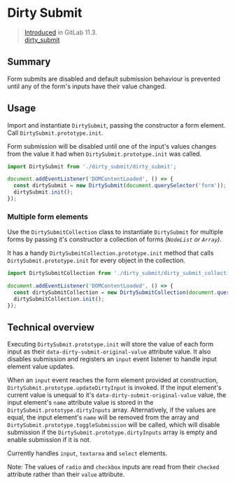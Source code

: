 # Dirty Submit

> [Introduced][ce-21115] in GitLab 11.3.  
> [dirty_submit][dirty-submit]

## Summary

Form submits are disabled and default submission behaviour is prevented until any of the form's inputs have their value changed.

## Usage

Import and instantiate `DirtySubmit`, passing the constructor a form element.
Call `DirtySubmit.prototype.init`.

Form submission will be disabled until one of the input's values changes from the value it had when `DirtySubmit.prototype.init` was called.

```js
import DirtySubmit from './dirty_submit/dirty_submit';

document.addEventListener('DOMContentLoaded', () => {
  const dirtySubmit = new DirtySubmit(document.querySelector('form'));
  dirtySubmit.init();
});
```

### Multiple form elements

Use the `DirtySubmitCollection` class to instantiate `DirtySubmit` for multiple forms by passing it's constructor a collection of forms _(`NodeList` or `Array`)_.

It has a handy `DirtySubmitCollection.prototype.init` method that calls `DirtySubmit.prototype.init` for every object in the collection.

```js
import DirtySubmitCollection from './dirty_submit/dirty_submit_collection';

document.addEventListener('DOMContentLoaded', () => {
  const dirtySubmitCollection = new DirtySubmitCollection(document.querySelectorAll('form'));
  dirtySubmitCollection.init();
});
```

## Technical overview

Executing `DirtySubmit.prototype.init` will store the value of each form input as their `data-dirty-submit-original-value` attribute value. It also disables submission and registers an `input` event listener to handle input element value updates.

When an `input` event reaches the form element provided at construction, `DirtySubmit.prototype.updateDirtyInput` is invoked.
If the input element's current value is unequal to it's `data-dirty-submit-original-value` value, the input element's `name` attribute value is stored in the `DirtySubmit.prototype.dirtyInputs` array.
Alternatively, if the values are equal, the input element's `name` will be removed from the array and `DirtySubmit.prototype.toggleSubmission` will be called, which will disable submission if the `DirtySubmit.prototype.dirtyInputs` array is empty and enable submission if it is not.

Currently handles `input`, `textarea` and `select` elements.

Note: The values of `radio` and `checkbox` inputs are read from their `checked` attribute rather than their `value` attribute.

[ce-21115]: https://gitlab.com/gitlab-org/gitlab-ce/merge_requests/21115
[dirty-submit]: https://gitlab.com/gitlab-org/gitlab-ce/blob/master/app/assets/javascripts/dirty_submit/